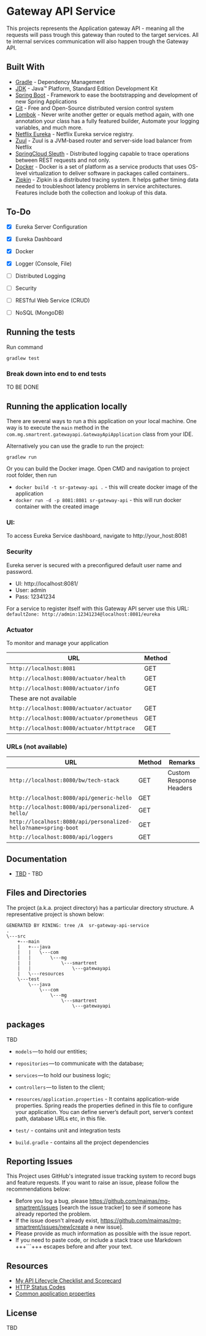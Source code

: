 # Gateway API Service

This projects represents the Application gateway API - meaning all the requests will pass trough this gateway than routed to the target services. 
All te internal services communication will also happen trough the Gateway API. 

## Built With

* 	[Gradle](https://gradle.com/) - Dependency Management
* 	[JDK](http://www.oracle.com/technetwork/java/javase/downloads/jdk8-downloads-2133151.html) - Java™ Platform, Standard Edition Development Kit 
* 	[Spring Boot](https://spring.io/projects/spring-boot) - Framework to ease the bootstrapping and development of new Spring Applications
* 	[Git](https://git-scm.com/) - Free and Open-Source distributed version control system 
* 	[Lombok](https://projectlombok.org/) - Never write another getter or equals method again, with one annotation your class has a fully featured builder, Automate your logging variables, and much more.
* 	[Netflix Eureka](https://spring.io/guides/gs/service-registration-and-discovery/) - Netflix Eureka service registry.
* 	[Zuul](https://cloud.spring.io/spring-cloud-netflix/multi/multi__router_and_filter_zuul.html) - Zuul is a JVM-based router and server-side load balancer from Netflix
* 	[SpringCloud Sleuth](https://www.baeldung.com/spring-cloud-sleuth-single-application) - Distributed logging capable to trace operations between REST requests and not only.
* 	[Docker](https://www.docker.com/) - Docker is a set of platform as a service products that uses OS-level virtualization to deliver software in packages called containers..
* 	[Zipkin](https://www.zipkin.com/) - Zipkin is a distributed tracing system. It helps gather timing data needed to troubleshoot latency problems in service architectures. Features include both the collection and lookup of this data.

## To-Do

- [x] Eureka Server Configuration
- [x] Eureka Dashboard
- [x] Docker
- [x] Logger (Console, File)
- [ ] Distributed Logging
- [ ] Security
- [ ] RESTful Web Service (CRUD)
- [ ] NoSQL (MongoDB)


## Running the tests
Run command 
```
gradlew test
``` 

### Break down into end to end tests

TO BE DONE

## Running the application locally

There are several ways to run a this application on your local machine.
One way is to execute the `main` method in the `com.mg.smartrent.gatewayapi.GatewayApiApplication` class from your IDE.


Alternatively you can use the gradle to run the project:

```shell
gradlew run
```

Or you can build the Docker image. Open CMD and navigation to project root folder, then run 
 * ``docker build -t sr-gateway-api .`` - this will create docker image of the application 
 * ``docker run -d -p 8081:8081 sr-gateway-api`` - this will run docker container with the created image

### UI:
To access Eureka Service dashboard, navigate to http://your_host:8081

### Security
Eureka server is secured with a preconfigured default user name and password.
* UI: http://localhost:8081/
* User: admin
* Pass: 12341234
 
 For a service to register itself with this Gateway API server use this URL: ``defaultZone: http://admin:12341234@localhost:8081/eureka``
 
### Actuator

To monitor and manage your application

|  URL |  Method |
|----------|--------------|
|`http://localhost:8081`  						| GET |
|`http://localhost:8080/actuator/health`    	| GET |
|`http://localhost:8080/actuator/info`      	| GET |
| These are not available 
|`http://localhost:8080/actuator/actuator`  | GET |
|`http://localhost:8080/actuator/prometheus`| GET |
|`http://localhost:8080/actuator/httptrace` | GET |

### URLs (not available)

|  URL |  Method | Remarks |
|----------|--------------|--------------|
|`http://localhost:8080/bw/tech-stack`                           | GET | Custom Response Headers|
|`http://localhost:8080/api/generic-hello`                       | GET | |
|`http://localhost:8080/api/personalized-hello/`                 | GET | |
|`http://localhost:8080/api/personalized-hello?name=spring-boot` | GET | |
|`http://localhost:8080/api/loggers`                             | GET | |


## Documentation

* [TBD](https://documenter.getpostman.com/view/2449187/RWTiwzb2) - TBD

## Files and Directories

The project (a.k.a. project directory) has a particular directory structure. A representative project is shown below:

```
GENERATED BY RINING: tree /A  sr-gateway-api-service
.
\---src
    +---main
    |   +---java
    |   |   \---com
    |   |       \---mg
    |   |           \---smartrent
    |   |               \---gatewayapi
    |   \---resources
    \---test
        \---java
            \---com
                \---mg
                    \---smartrent
                        \---gatewayapi

```

## packages
TBD
- `models` — to hold our entities;
- `repositories` — to communicate with the database;
- `services` — to hold our business logic;
- `controllers` — to listen to the client;

- `resources/application.properties` - It contains application-wide properties. Spring reads the properties defined in this file to configure your application. You can define server’s default port, server’s context path, database URLs etc, in this file.

- `test/` - contains unit and integration tests

- `build.gradle` - contains all the project dependencies
 
## Reporting Issues

This Project uses GitHub's integrated issue tracking system to record bugs and feature requests. If you want to raise an issue, please follow the recommendations below:

* Before you log a bug, please https://github.com/maimas/mg-smartrent/issues [search the issue tracker]
  to see if someone has already reported the problem.
* If the issue doesn't already exist, https://github.com/maimas/mg-smartrent/issues/new[create a new issue]. 
* Please provide as much information as possible with the issue report.
* If you need to paste code, or include a stack trace use Markdown +++```+++ escapes before and after your text. 
  
## Resources

* [My API Lifecycle Checklist and Scorecard](https://dzone.com/articles/my-api-lifecycle-checklist-and-scorecard)
* [HTTP Status Codes](https://www.restapitutorial.com/httpstatuscodes.html)
* [Common application properties](https://docs.spring.io/spring-boot/docs/current/reference/html/common-application-properties.html)


## License
TBD
<!--[![FOSSA Status](https://app.fossa.io/api/projects/git%2Bgithub.com%2FSpring-Boot-Framework%2FSpring-Boot-Application-Template.svg?type=large)](https://app.fossa.io/projects/git%2Bgithub.com%2FSpring-Boot-Framework%2FSpring-Boot-Application-Template?ref=badge_large)-->
